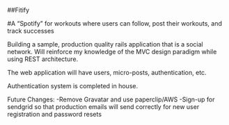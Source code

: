 ##Fitify

#A “Spotify” for workouts where users can follow, post their workouts, and track successes

Building a sample, production quality rails application that is a social network. Will reinforce my knowledge of the MVC design paradigm while using REST architecture.

The web application will have users, micro-posts, authentication, etc.

Authentication system is completed in house.


Future Changes:
-Remove Gravatar and use paperclip/AWS
-Sign-up for sendgrid so that production emails will send correctly for new user registration and password resets
